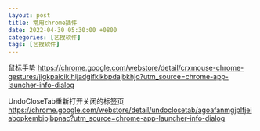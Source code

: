 ```yaml
---
layout: post
title: 常用chrome插件
date: 2022-04-30 05:30:00 +0800
categories: [艺搜软件]
tags: [艺搜软件]
---
```


鼠标手势 https://chrome.google.com/webstore/detail/crxmouse-chrome-gestures/jlgkpaicikihijadgifklkbpdajbkhjo?utm_source=chrome-app-launcher-info-dialog 

UndoCloseTab重新打开关闭的标签页 https://chrome.google.com/webstore/detail/undoclosetab/agoafanmgjplfjeiabopkembipjbpnac?utm_source=chrome-app-launcher-info-dialog 
